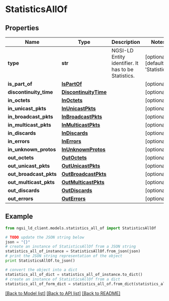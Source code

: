# StatisticsAllOf


## Properties
Name | Type | Description | Notes
------------ | ------------- | ------------- | -------------
**type** | **str** | NGSI-LD Entity identifier. It has to be Statistics. | [optional] [default to 'Statistics']
**is_part_of** | [**IsPartOf**](IsPartOf.md) |  | [optional] 
**discontinuity_time** | [**DiscontinuityTime**](DiscontinuityTime.md) |  | [optional] 
**in_octets** | [**InOctets**](InOctets.md) |  | [optional] 
**in_unicast_pkts** | [**InUnicastPkts**](InUnicastPkts.md) |  | [optional] 
**in_broadcast_pkts** | [**InBroadcastPkts**](InBroadcastPkts.md) |  | [optional] 
**in_multicast_pkts** | [**InMulticastPkts**](InMulticastPkts.md) |  | [optional] 
**in_discards** | [**InDiscards**](InDiscards.md) |  | [optional] 
**in_errors** | [**InErrors**](InErrors.md) |  | [optional] 
**in_unknown_protos** | [**InUnknownProtos**](InUnknownProtos.md) |  | [optional] 
**out_octets** | [**OutOctets**](OutOctets.md) |  | [optional] 
**out_unicast_pkts** | [**OutUnicastPkts**](OutUnicastPkts.md) |  | [optional] 
**out_broadcast_pkts** | [**OutBroadcastPkts**](OutBroadcastPkts.md) |  | [optional] 
**out_multicast_pkts** | [**OutMulticastPkts**](OutMulticastPkts.md) |  | [optional] 
**out_discards** | [**OutDiscards**](OutDiscards.md) |  | [optional] 
**out_errors** | [**OutErrors**](OutErrors.md) |  | [optional] 

## Example

```python
from ngsi_ld_client.models.statistics_all_of import StatisticsAllOf

# TODO update the JSON string below
json = "{}"
# create an instance of StatisticsAllOf from a JSON string
statistics_all_of_instance = StatisticsAllOf.from_json(json)
# print the JSON string representation of the object
print StatisticsAllOf.to_json()

# convert the object into a dict
statistics_all_of_dict = statistics_all_of_instance.to_dict()
# create an instance of StatisticsAllOf from a dict
statistics_all_of_form_dict = statistics_all_of.from_dict(statistics_all_of_dict)
```
[[Back to Model list]](../README.md#documentation-for-models) [[Back to API list]](../README.md#documentation-for-api-endpoints) [[Back to README]](../README.md)


